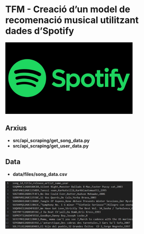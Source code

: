 # TFM - Creació d’un model de recomenació musical utilitzant dades d’Spotify 

<img src="data\img\spotify.png" width="400"/>

## Arxius
 * **src/api_scraping/get_song_data.py**
 * **src/api_scraping/get_user_data.py**

## Data
 * **data/files/song_data.csv** 

<img src="data\img\data.PNG" width="400"/>



